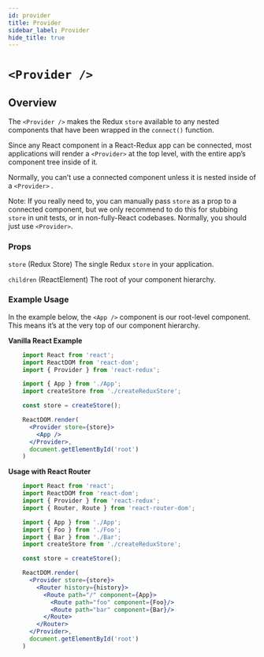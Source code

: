 ```yaml
---
id: provider
title: Provider
sidebar_label: Provider
hide_title: true
---
```


# `<Provider />`

## Overview

The `<Provider />` makes the Redux `store` available to any nested components that have been wrapped in the `connect()` function.

Since any React component in a React-Redux app can be connected, most applications will render a `<Provider>` at the top level, with the entire app’s component tree inside of it.

Normally, you can’t use a connected component unless it is nested inside of a `<Provider>` .

Note: If you really need to, you can manually pass `store` as a prop to a connected component, but we only recommend to do this for stubbing `store` in unit tests, or in non-fully-React codebases. Normally, you should just use `<Provider>`.

### Props

`store` (Redux Store)
The single Redux `store` in your application.

`children` (ReactElement)
The root of your component hierarchy.


### Example Usage

In the example below, the `<App />` component is our root-level component. This means it’s at the very top of our component hierarchy.

**Vanilla React Example**

```jsx
    import React from 'react';
    import ReactDOM from 'react-dom';
    import { Provider } from 'react-redux';

    import { App } from './App';
    import createStore from './createReduxStore';

    const store = createStore();

    ReactDOM.render(
      <Provider store={store}>
        <App />
      </Provider>,
      document.getElementById('root')
    )
```    


**Usage with React Router**

```jsx
    import React from 'react';
    import ReactDOM from 'react-dom';
    import { Provider } from 'react-redux';
    import { Router, Route } from 'react-router-dom';

    import { App } from './App';
    import { Foo } from './Foo';
    import { Bar } from './Bar';
    import createStore from './createReduxStore';

    const store = createStore();

    ReactDOM.render(
      <Provider store={store}>
        <Router history={history}>
          <Route path="/" component={App}>
            <Route path="foo" component={Foo}/>
            <Route path="bar" component={Bar}/>
          </Route>
        </Router>
      </Provider>,
      document.getElementById('root')
    )
```    
